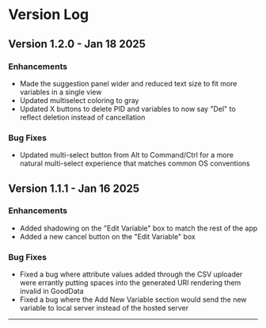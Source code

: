 # Version Log

## Version 1.2.0 - Jan 18 2025

### Enhancements
- Made the suggestion panel wider and reduced text size to fit more variables in a single view
- Updated multiselect coloring to gray
- Updated X buttons to delete PID and variables to now say "Del" to reflect deletion instead of cancellation

### Bug Fixes
- Updated multi-select button from Alt to Command/Ctrl for a more natural multi-select experience that matches common OS conventions

## Version 1.1.1 - Jan 16 2025

### Enhancements
- Added shadowing on the "Edit Variable" box to match the rest of the app
- Added a new cancel button on the "Edit Variable" box 

### Bug Fixes
- Fixed a bug where attribute values added through the CSV uploader were errantly putting spaces into the generated URI rendering them invalid in GoodData
- Fixed a bug where the Add New Variable section would send the new variable to local server instead of the hosted server

---